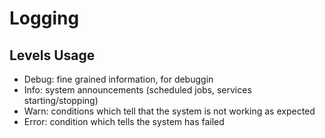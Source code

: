 # Logging

## Levels Usage

* Debug: fine grained information, for debuggin
* Info: system announcements \(scheduled jobs, services starting/stopping\)
* Warn: conditions which tell that the system is not working as expected
* Error: condition which tells the system has failed




